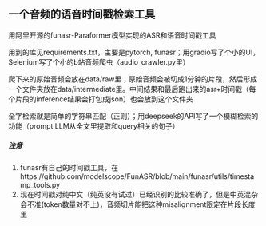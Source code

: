 

## 一个音频的语音时间戳检索工具

用阿里开源的funasr-Paraformer模型实现的ASR和语音时间戳工具

用到的库见requirements.txt，主要是pytorch, funasr；用gradio写了个小的UI，Selenium写了个小的b站音频爬虫（audio_crawler.py里）

爬下来的原始音频会放在data/raw里；原始音频会被切成1分钟的片段，然后形成一个文件夹放在data/intermediate里。中间结果和最后跑出来的asr+时间戳（每个片段的inference结果会打包成json）也会放到这个文件夹

全字检索就是简单的字符串匹配（正则）；用deepseek的API写了一个模糊检索的功能（prompt LLM从全文里提取和query相关的句子）

##### 注意
1. funasr有自己的时间戳工具，在https://github.com/modelscope/FunASR/blob/main/funasr/utils/timestamp_tools.py
2. 现在时间戳对纯中文（纯英没有试过）已经识别的比较准确了，但是中英混杂会不准(token数量对不上)，音频切片能把这种misalignment限定在片段长度里

